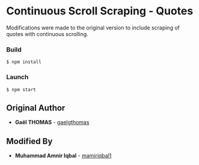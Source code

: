 # Continuous Scroll Scraping - Quotes

Modifications were made to the original version to include scraping of quotes with continuous scrolling.

### Build

```
$ npm install
```

### Launch

```
$ npm start
```

## Original Author

- **Gaël THOMAS** - [gaelgthomas](https://github.com/gaelgthomas)

## Modified By

- **Muhammad Amnir Iqbal** - [mamiriqbal1](https://github.com/mamiriqbal1)
